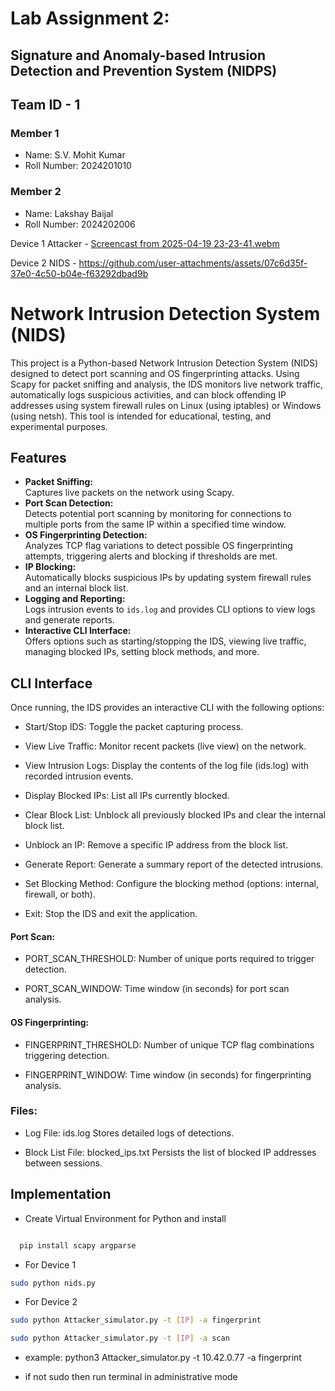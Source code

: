 # Lab Assignment 2:

## Signature and Anomaly-based Intrusion Detection and Prevention System (NIDPS)

## Team ID - 1

### Member 1

- Name: S.V. Mohit Kumar
- Roll Number: 2024201010

### Member 2

- Name: Lakshay Baijal
- Roll Number: 2024202006

Device 1 Attacker -
[Screencast from 2025-04-19 23-23-41.webm](https://github.com/user-attachments/assets/5f1ffdde-afe4-45c2-b8d4-162d9c18ffcf)

Device 2 NIDS -
https://github.com/user-attachments/assets/07c6d35f-37e0-4c50-b04e-f63292dbad9b



# Network Intrusion Detection System (NIDS)

This project is a Python-based Network Intrusion Detection System (NIDS) designed to detect port scanning and OS fingerprinting attacks. Using Scapy for packet sniffing and analysis, the IDS monitors live network traffic, automatically logs suspicious activities, and can block offending IP addresses using system firewall rules on Linux (using iptables) or Windows (using netsh). This tool is intended for educational, testing, and experimental purposes.

## Features

- **Packet Sniffing:**  
  Captures live packets on the network using Scapy.
- **Port Scan Detection:**  
  Detects potential port scanning by monitoring for connections to multiple ports from the same IP within a specified time window.
- **OS Fingerprinting Detection:**  
  Analyzes TCP flag variations to detect possible OS fingerprinting attempts, triggering alerts and blocking if thresholds are met.
- **IP Blocking:**  
  Automatically blocks suspicious IPs by updating system firewall rules and an internal block list.
- **Logging and Reporting:**  
  Logs intrusion events to `ids.log` and provides CLI options to view logs and generate reports.
- **Interactive CLI Interface:**  
  Offers options such as starting/stopping the IDS, viewing live traffic, managing blocked IPs, setting block methods, and more.

## CLI Interface

Once running, the IDS provides an interactive CLI with the following options:

- Start/Stop IDS:
  Toggle the packet capturing process.

- View Live Traffic:
  Monitor recent packets (live view) on the network.

- View Intrusion Logs:
  Display the contents of the log file (ids.log) with recorded intrusion events.

- Display Blocked IPs:
  List all IPs currently blocked.

- Clear Block List:
  Unblock all previously blocked IPs and clear the internal block list.

- Unblock an IP:
  Remove a specific IP address from the block list.

- Generate Report:
  Generate a summary report of the detected intrusions.

- Set Blocking Method:
  Configure the blocking method (options: internal, firewall, or both).

- Exit:
  Stop the IDS and exit the application.

#### Port Scan:

- PORT_SCAN_THRESHOLD: Number of unique ports required to trigger detection.

- PORT_SCAN_WINDOW: Time window (in seconds) for port scan analysis.

#### OS Fingerprinting:

- FINGERPRINT_THRESHOLD: Number of unique TCP flag combinations triggering detection.

- FINGERPRINT_WINDOW: Time window (in seconds) for fingerprinting analysis.

### Files:

- Log File: ids.log
  Stores detailed logs of detections.

- Block List File: blocked_ips.txt
  Persists the list of blocked IP addresses between sessions.

## Implementation

- Create Virtual Environment for Python and install

```bash

  pip install scapy argparse

```

- For Device 1

```bash
sudo python nids.py
```

- For Device 2

```bash
sudo python Attacker_simulator.py -t [IP] -a fingerprint
```

```bash
sudo python Attacker_simulator.py -t [IP] -a scan
```

- example: python3 Attacker_simulator.py -t 10.42.0.77 -a fingerprint

- if not sudo then run terminal in administrative mode
